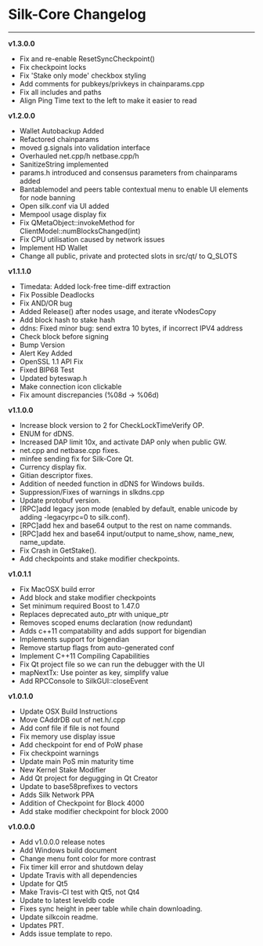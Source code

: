 # **Silk-Core Changelog**
-------------------------

**v1.3.0.0**

* Fix and re-enable ResetSyncCheckpoint()
* Fix checkpoint locks
* Fix 'Stake only mode' checkbox styling
* Add comments for pubkeys/privkeys in chainparams.cpp
* Fix all includes and paths
* Align Ping Time text to the left to make it easier to read


**v1.2.0.0**

* Wallet Autobackup Added
* Refactored chainparams
* moved g.signals into validation interface
* Overhauled net.cpp/h netbase.cpp/h
* SanitizeString implemented
* params.h introduced and consensus parameters from chainparams added
* Bantablemodel and peers table contextual menu to enable UI elements for node banning
* Open silk.conf via UI added
* Mempool usage display fix
* Fix QMetaObject::invokeMethod for ClientModel::numBlocksChanged(int)
* Fix CPU utilisation caused by network issues
* Implement HD Wallet
* Change all public, private and protected slots in src/qt/ to Q_SLOTS



**v1.1.1.0**

* Timedata: Added lock-free time-diff extraction
* Fix Possible Deadlocks
* Fix AND/OR bug
* Added Release() after nodes usage, and iterate vNodesCopy
* Add block hash to stake hash
* ddns: Fixed minor bug: send extra 10 bytes, if incorrect IPV4 address
* Check block before signing
* Bump Version
* Alert Key Added
* OpenSSL 1.1 API Fix
* Fixed BIP68 Test
* Updated byteswap.h
* Make connection icon clickable
* Fix amount discrepancies (%08d -> %06d)



**v1.1.0.0**

* Increase block version to 2 for CheckLockTimeVerify OP. 
* ENUM for dDNS.
* Increased DAP limit 10x, and activate DAP only when public GW.
* net.cpp and netbase.cpp fixes. 
* minfee sending fix for Silk-Core Qt. 
* Currency display fix. 
* Gitian descriptor fixes.
* Addition of needed function in dDNS for Windows builds. 
* Suppression/Fixes of warnings in slkdns.cpp
* Update protobuf version.
* [RPC]add legacy json mode (enabled by default, enable unicode by adding -legacyrpc=0 to silk.conf).
* [RPC]add hex and base64 output to the rest on name commands.
* [RPC]add hex and base64 input/output to name_show, name_new, name_update.
* Fix Crash in GetStake().
* Add checkpoints and stake modifier checkpoints.



**v1.0.1.1**

* Fix MacOSX build error
* Add block and stake modifier checkpoints
* Set minimum required Boost to 1.47.0
* Replaces deprecated auto_ptr with unique_ptr
* Removes scoped enums declaration (now redundant)
* Adds c++11 compatability and adds support for bigendian
* Implements support for bigendian
* Remove startup flags from auto-generated conf
* Implement C++11 Compiling Capabilities
* Fix Qt project file so we can run the debugger with the UI
* mapNextTx: Use pointer as key, simplify value
* Add RPCConsole to SilkGUI::closeEvent



**v1.0.1.0**

* Update OSX Build Instructions
* Move CAddrDB out of net.h/.cpp
* Add conf file if file is not found
* Fix memory use display issue
* Add checkpoint for end of PoW phase
* Fix checkpoint warnings
* Update main PoS min maturity time
* New Kernel Stake Modifier
* Add Qt project for degugging in Qt Creator
* Update to base58prefixes to vectors
* Adds Silk Network PPA
* Addition of Checkpoint for Block 4000
* Add stake modifier checkpoint for block 2000



**v1.0.0.0**

* Add v1.0.0.0 release notes
* Add Windows build document
* Change menu font color for more contrast
* Fix timer kill error and shutdown delay
* Update Travis with all dependencies
* Update for Qt5
* Make Travis-CI test with Qt5, not Qt4
* Update to latest leveldb code
* Fixes sync height in peer table while chain downloading.
* Update silkcoin readme.
* Updates PRT.
* Adds issue template to repo.
